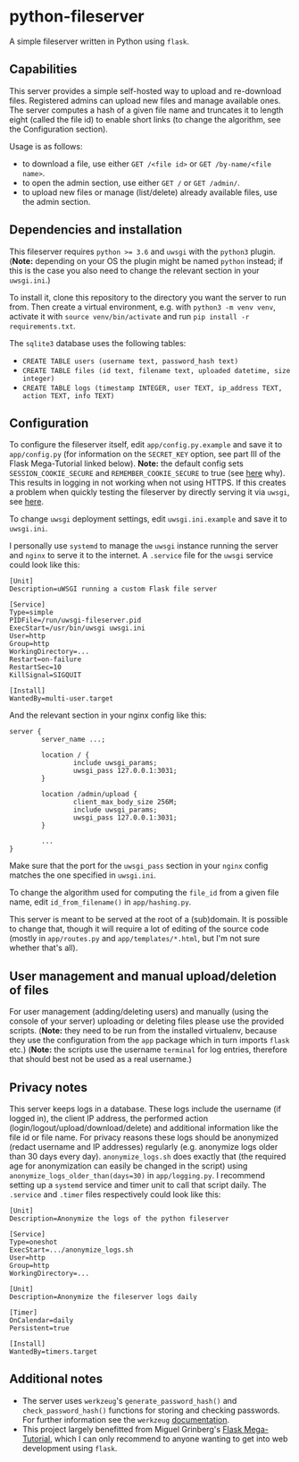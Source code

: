 # python-fileserver
A simple fileserver written in Python using `flask`.

## Capabilities
This server provides a simple self-hosted way to upload and re-download files. Registered admins can upload new files
and manage available ones.
The server computes a hash of a given file name and truncates it to length eight (called the file id) to enable short
links (to change the algorithm, see the Configuration section).

Usage is as follows:
* to download a file, use either `GET /<file id>` or `GET /by-name/<file name>`.
* to open the admin section, use either `GET /` or `GET /admin/`.
* to upload new files or manage (list/delete) already available files, use the admin section.

## Dependencies and installation
This fileserver requires `python >= 3.6` and `uwsgi` with the `python3` plugin. (__Note:__ depending on your OS the
plugin might be named `python` instead; if this is the case you also need to change the relevant section in your
`uwsgi.ini`.)

To install it, clone this repository to the directory you want the server to run from. Then create a virtual
environment, e.g. with `python3 -m venv venv`, activate it with `source venv/bin/activate` and run
`pip install -r requirements.txt`.

The `sqlite3` database uses the following tables:
* `CREATE TABLE users (username text, password_hash text)`
* `CREATE TABLE files (id text, filename text, uploaded datetime, size integer)`
* `CREATE TABLE logs (timestamp INTEGER, user TEXT, ip_address TEXT, action TEXT, info TEXT)`

## Configuration
To configure the fileserver itself, edit `app/config.py.example` and save it to `app/config.py` (for information on the
`SECRET_KEY` option, see part III of the Flask Mega-Tutorial linked below). __Note:__ the default config sets
`SESSION_COOKIE_SECURE` and `REMEMBER_COOKIE_SECURE` to true (see
[here](https://blog.miguelgrinberg.com/post/cookie-security-for-flask-applications) why). This results in logging in
not working when not using HTTPS. If this creates a problem when quickly testing the fileserver by directly serving it
via `uwsgi`, see [here](https://uwsgi-docs.readthedocs.io/en/latest/HTTPS.html).

To change `uwsgi` deployment settings, edit `uwsgi.ini.example` and save it to `uwsgi.ini`.

I personally use `systemd` to manage the `uwsgi` instance running the server and `nginx` to serve it to the internet.
A `.service` file for the `uwsgi` service could look like this:
```
[Unit]
Description=uWSGI running a custom Flask file server

[Service]
Type=simple
PIDFile=/run/uwsgi-fileserver.pid
ExecStart=/usr/bin/uwsgi uwsgi.ini
User=http
Group=http
WorkingDirectory=...
Restart=on-failure
RestartSec=10
KillSignal=SIGQUIT

[Install]
WantedBy=multi-user.target
```
And the relevant section in your nginx config like this:
```
server {
        server_name ...;

        location / {
                include uwsgi_params;
                uwsgi_pass 127.0.0.1:3031;
        }

        location /admin/upload {
                client_max_body_size 256M;
                include uwsgi_params;
                uwsgi_pass 127.0.0.1:3031;
        }

        ...
}
```
Make sure that the port for the `uwsgi_pass` section in your `nginx` config matches the one specified in `uwsgi.ini`.

To change the algorithm used for computing the `file_id` from a given file name, edit `id_from_filename()` in
`app/hashing.py`.

This server is meant to be served at the root of a (sub)domain. It is possible to change that, though it will require a
lot of editing of the source code (mostly in `app/routes.py` and `app/templates/*.html`, but I'm not sure whether
that's all).

## User management and manual upload/deletion of files
For user management (adding/deleting users) and manually (using the console of your server) uploading or deleting files
please use the provided scripts. (__Note:__ they need to be run from the installed virtualenv, because they use the
configuration from the `app` package which in turn imports `flask` etc.) (__Note:__ the scripts use the username
`terminal` for log entries, therefore that should best not be used as a real username.)

## Privacy notes
This server keeps logs in a database. These logs include the username (if logged in), the client IP address, the
performed action (login/logout/upload/download/delete) and additional information like the file id or file name. For
privacy reasons these logs should be anonymized (redact username and IP addresses) regularly (e.g. anonymize logs older
than 30 days every day). `anonymize_logs.sh` does exactly that (the required age for anonymization can easily be changed
in the script) using `anonymize_logs_older_than(days=30)` in `app/logging.py`. I recommend setting up a `systemd`
service and timer unit to call that script daily. The `.service` and `.timer` files respectively could look like this:
```
[Unit]
Description=Anonymize the logs of the python fileserver

[Service]
Type=oneshot
ExecStart=.../anonymize_logs.sh
User=http
Group=http
WorkingDirectory=...
```
```
[Unit]
Description=Anonymize the fileserver logs daily

[Timer]
OnCalendar=daily
Persistent=true

[Install]
WantedBy=timers.target
```

## Additional notes
* The server uses `werkzeug`'s `generate_password_hash()` and `check_password_hash()` functions for storing and checking
passwords. For further information see the `werkzeug` [documentation]( https://werkzeug.palletsprojects.com).
* This project largely benefitted from Miguel Grinberg's
[Flask Mega-Tutorial](https://blog.miguelgrinberg.com/post/the-flask-mega-tutorial-part-i-hello-world), which I can only
recommend to anyone wanting to get into web development using `flask`.
